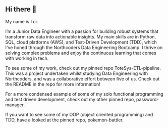 ## Hi there 👋

My name is Tor.

I’m a Junior Data Engineer with a passion for building robust systems that transform raw data into actionable insights. My main skills are in Python, SQL, cloud platforms (AWS), and Test-Driven Development (TDD), which I've honed through the Northcoders Data Engineering Bootcamp. I thrive on solving complex problems and enjoy the continuous learning that comes with working in tech.

To see some of my work, check out my pinned repo ToteSys-ETL-pipeline. This was a project undertaken whilst studying Data Engineering with Northcoders, and was a collaborative effort between five of us. Check out the README in the repo for more information!

For a more condensed example of some of my solo functional programming and test driven development, check out my other pinned repo, password-manager.

If you want to see some of my OOP (object oriented programming) and TDD, have a looked at the pinned repo, pokemon-battler.


<!--
**TorSatherley/TorSatherley** is a ✨ _special_ ✨ repository because its `README.md` (this file) appears on your GitHub profile.

Here are some ideas to get you started:

- 🔭 I’m currently working on ...
- 🌱 I’m currently learning ...
- 👯 I’m looking to collaborate on ...
- 🤔 I’m looking for help with ...
- 💬 Ask me about ...
- 📫 How to reach me: ...
- 😄 Pronouns: ...
-  Fun fact: ...
-->
